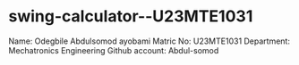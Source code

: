 # swing-calculator--U23MTE1031
Name: Odegbile Abdulsomod ayobami 
Matric No: U23MTE1031
Department: Mechatronics Engineering 
Github account: Abdul-somod
